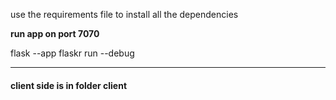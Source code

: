 
use the requirements file to install all the dependencies

**run app on port 7070**

flask --app flaskr run --debug

---

#### client side is in folder client